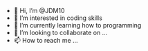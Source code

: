 - 👋 Hi, I’m @JDM10
- 👀 I’m interested in coding skills
- 🌱 I’m currently learning how to programming
- 💞️ I’m looking to collaborate on ...
- 📫 How to reach me ...

<!---
JDM10/JDM10 is a ✨ special ✨ repository because its `README.md` (this file) appears on your GitHub profile.
You can click the Preview link to take a look at your changes.
--->

